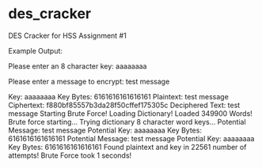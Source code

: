 des_cracker
===========

DES Cracker for HSS Assignment #1

Example Output:

Please enter an 8 character key: aaaaaaaa

Please enter a message to encrypt: test message

Key: aaaaaaaa
Key Bytes: 6161616161616161
Plaintext: test message
Ciphertext: f880bf85557b3da28f50cffef175305c
Deciphered Text: test message
Starting Brute Force!
Loading Dictionary!
Loaded 349900 Words!
Brute force starting...
Trying dictionary 8 character word keys...
Potential Message: test message Potential Key: aaaaaaaa Key Bytes: 6161616161616161
Potential Message: test message Potential Key: aaaaaaaa Key Bytes: 6161616161616161
Found plaintext and key in 22561 number of attempts!
Brute Force took 1 seconds!
